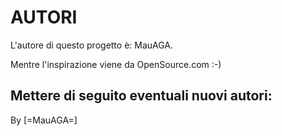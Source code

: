 # AUTORI

L'autore di questo progetto è: MauAGA.

Mentre l'inspirazione viene da OpenSource.com :-)

Mettere di seguito eventuali nuovi autori:
- 

By
[=MauAGA=]
